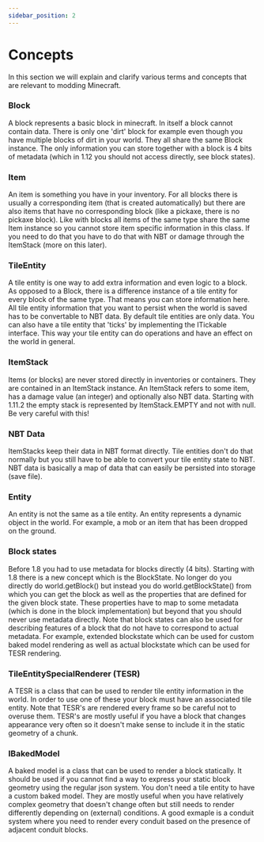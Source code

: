 ```yaml
---
sidebar_position: 2
---
```


# Concepts

In this section we will explain and clarify various terms and concepts that are relevant to modding Minecraft.

###  Block

A block represents a basic block in minecraft. In itself a block cannot contain data. There is only one 'dirt' block for example even though you have multiple blocks of dirt in your world. They all share the same Block instance. The only information you can store together with a block is 4 bits of metadata (which in 1.12 you should not access directly, see block states).

###  Item

An item is something you have in your inventory. For all blocks there is usually a corresponding item (that is created automatically) but there are also items that have no corresponding block (like a pickaxe, there is no pickaxe block). Like with blocks all items of the same type share the same Item instance so you cannot store item specific information in this class. If you need to do that you have to do that with NBT or damage through the ItemStack (more on this later).

###  TileEntity

A tile entity is one way to add extra information and even logic to a block. As opposed to a Block, there is a difference instance of a tile entity for every block of the same type. That means you can store information here. All tile entity information that you want to persist when the world is saved has to be convertable to NBT data. By default tile entities are only data. You can also have a tile entity that 'ticks' by implementing the ITickable interface. This way your tile entity can do operations and have an effect on the world in general.

###  ItemStack

Items (or blocks) are never stored directly in inventories or containers. They are contained in an ItemStack instance. An ItemStack refers to some item, has a damage value (an integer) and optionally also NBT data. Starting with 1.11.2 the empty stack is represented by ItemStack.EMPTY and not with null. Be very careful with this!

###  NBT Data

ItemStacks keep their data in NBT format directly. Tile entities don't do that normally but you still have to be able to convert your tile entity state to NBT. NBT data is basically a map of data that can easily be persisted into storage (save file).

###  Entity

An entity is not the same as a tile entity. An entity represents a dynamic object in the world. For example, a mob or an item that has been dropped on the ground.

###  Block states

Before 1.8 you had to use metadata for blocks directly (4 bits). Starting with 1.8 there is a new concept which is the BlockState. No longer do you directly do world.getBlock() but instead you do world.getBlockState() from which you can get the block as well as the properties that are defined for the given block state. These properties have to map to some metadata (which is done in the block implementation) but beyond that you should never use metadata directly. Note that block states can also be used for describing features of a block that do not have to correspond to actual metadata. For example, extended blockstate which can be used for custom baked model rendering as well as actual blockstate which can be used for TESR rendering.

###  TileEntitySpecialRenderer (TESR)

A TESR is a class that can be used to render tile entity information in the world. In order to use one of these your block must have an associated tile entity. Note that TESR's are rendered every frame so be careful not to overuse them. TESR's are mostly useful if you have a block that changes appearance very often so it doesn't make sense to include it in the static geometry of a chunk.

###  IBakedModel

A baked model is a class that can be used to render a block statically. It should be used if you cannot find a way to express your static block geometry using the regular json system. You don't need a tile entity to have a custom baked model. They are mostly useful when you have relatively complex geometry that doesn't change often but still needs to render differently depending on (external) conditions. A good exmaple is a conduit system where you need to render every conduit based on the presence of adjacent conduit blocks.
